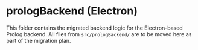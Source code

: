# prologBackend (Electron)

This folder contains the migrated backend logic for the Electron-based Prolog backend. All files from `src/prologBackend/` are to be moved here as part of the migration plan.
